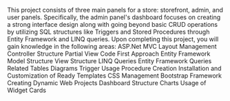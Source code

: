This project consists of three main panels for a store: storefront, admin, and user panels. Specifically, the admin panel's dashboard focuses on creating a strong interface design along with going beyond basic 
CRUD operations by utilizing SQL structures like Triggers and Stored Procedures through Entity Framework and LINQ queries. Upon completing this project, you will gain knowledge in the following areas:
ASP.Net MVC
Layout Management
Controller Structure
Partial View
Code First Approach
Entity Framework
Model Structure
View Structure
LINQ Queries
Entity Framework Queries
Related Tables
Diagrams
Trigger Usage
Procedure Creation
Installation and Customization of Ready Templates
CSS Management
Bootstrap Framework
Creating Dynamic Web Projects
Dashboard Structure
Charts
Usage of Widget Cards






